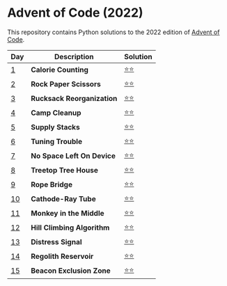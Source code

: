 # Advent of Code (2022)
This repository contains Python solutions to the 2022 edition of [Advent of Code](https://adventofcode.com/2021). 

| Day | Description | Solution |
| --- | -------| -----| 
| [1](https://adventofcode.com/2022/day/1) | **Calorie Counting** | [:star::star:](https://github.com/IAjimi/AdventOfCode/blob/master/2022/AOC01.py) | 
| [2](https://adventofcode.com/2022/day/2) | **Rock Paper Scissors** | [:star::star:](https://github.com/IAjimi/AdventOfCode/blob/master/2022/AOC02.py) | 
| [3](https://adventofcode.com/2022/day/3) | **Rucksack Reorganization** | [:star::star:](https://github.com/IAjimi/AdventOfCode/blob/master/2022/AOC03.py) |
| [4](https://adventofcode.com/2022/day/4) | **Camp Cleanup** | [:star::star:](https://github.com/IAjimi/AdventOfCode/blob/master/2022/AOC04.py) | 
| [5](https://adventofcode.com/2022/day/5) | **Supply Stacks** | [:star::star:](https://github.com/IAjimi/AdventOfCode/blob/master/2022/AOC05.py) | 
| [6](https://adventofcode.com/2022/day/6) | **Tuning Trouble** | [:star::star:](https://github.com/IAjimi/AdventOfCode/blob/master/2022/AOC06.py) | 
| [7](https://adventofcode.com/2022/day/7) | **No Space Left On Device** | [:star::star:](https://github.com/IAjimi/AdventOfCode/blob/master/2022/AOC07.py) | 
| [8](https://adventofcode.com/2022/day/8) | **Treetop Tree House** | [:star::star:](https://github.com/IAjimi/AdventOfCode/blob/master/2022/AOC08.py) | 
| [9](https://adventofcode.com/2022/day/9) | **Rope Bridge** | [:star::star:](https://github.com/IAjimi/AdventOfCode/blob/master/2022/AOC09.py) | 
| [10](https://adventofcode.com/2022/day/10) | **Cathode-Ray Tube** | [:star::star:](https://github.com/IAjimi/AdventOfCode/blob/master/2022/AOC10.py) | 
| [11](https://adventofcode.com/2022/day/11) | **Monkey in the Middle** | [:star::star:](https://github.com/IAjimi/AdventOfCode/blob/master/2022/AOC11.py) | 
| [12](https://adventofcode.com/2022/day/12) | **Hill Climbing Algorithm** | [:star::star:](https://github.com/IAjimi/AdventOfCode/blob/master/2022/AOC12.py) | 
| [13](https://adventofcode.com/2022/day/13) | **Distress Signal** | [:star::star:](https://github.com/IAjimi/AdventOfCode/blob/master/2022/AOC13.py) | 
| [14](https://adventofcode.com/2022/day/14) | **Regolith Reservoir** | [:star::star:](https://github.com/IAjimi/AdventOfCode/blob/master/2022/AOC14.py) | 
| [15](https://adventofcode.com/2022/day/15) | **Beacon Exclusion Zone** | [:star::star:](https://github.com/IAjimi/AdventOfCode/blob/master/2022/AOC15.py) | 
